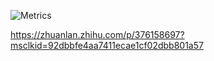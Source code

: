 
![Metrics](https://metrics.lecoq.io/TXC-ALON?template=classic&config.timezone=Asia%2FShanghai)
<!--
![TXC-ALON's Most used languages](https://github-readme-stats.vercel.app/api/top-langs?username=TXC-ALON&show_icons=true&count_private=true&theme=gotham)

![TXC-ALON's GitHub stats](https://github-readme-stats.vercel.app/api?username=TXC-ALON)](https://github.com/anuraghazra/github-readme-stats)

<!--
**TXC-ALON/TXC-ALON** is a ✨ _special_ ✨ repository because its `README.md` (this file) appears on your GitHub profile.

Here are some ideas to get you started:

- 🔭 I’m currently working on ...
- 🌱 I’m currently learning ...
- 👯 I’m looking to collaborate on ...
- 🤔 I’m looking for help with ...
- 💬 Ask me about ...
- 📫 How to reach me: ...
- 😄 Pronouns: ...
- ⚡ Fun fact: ...
-->
https://zhuanlan.zhihu.com/p/376158697?msclkid=92dbbfe4aa7411ecae1cf02dbb801a57
